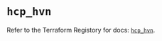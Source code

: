 # `hcp_hvn`

Refer to the Terraform Registory for docs: [`hcp_hvn`](https://registry.terraform.io/providers/hashicorp/hcp/0.72.1/docs/resources/hvn).
